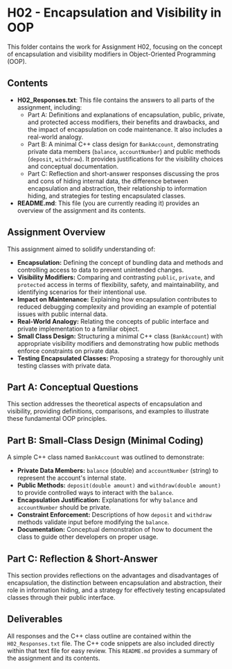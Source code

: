 # H02 - Encapsulation and Visibility in OOP

This folder contains the work for Assignment H02, focusing on the concept of encapsulation and visibility modifiers in Object-Oriented Programming (OOP).

## Contents

* **H02\_Responses.txt**: This file contains the answers to all parts of the assignment, including:
    * Part A: Definitions and explanations of encapsulation, public, private, and protected access modifiers, their benefits and drawbacks, and the impact of encapsulation on code maintenance. It also includes a real-world analogy.
    * Part B: A minimal C++ class design for `BankAccount`, demonstrating private data members (`balance`, `accountNumber`) and public methods (`deposit`, `withdraw`). It provides justifications for the visibility choices and conceptual documentation.
    * Part C: Reflection and short-answer responses discussing the pros and cons of hiding internal data, the difference between encapsulation and abstraction, their relationship to information hiding, and strategies for testing encapsulated classes.
* **README.md**: This file (you are currently reading it) provides an overview of the assignment and its contents.

## Assignment Overview

This assignment aimed to solidify understanding of:

* **Encapsulation:** Defining the concept of bundling data and methods and controlling access to data to prevent unintended changes.
* **Visibility Modifiers:** Comparing and contrasting `public`, `private`, and `protected` access in terms of flexibility, safety, and maintainability, and identifying scenarios for their intentional use.
* **Impact on Maintenance:** Explaining how encapsulation contributes to reduced debugging complexity and providing an example of potential issues with public internal data.
* **Real-World Analogy:** Relating the concepts of public interface and private implementation to a familiar object.
* **Small Class Design:** Structuring a minimal C++ class (`BankAccount`) with appropriate visibility modifiers and demonstrating how public methods enforce constraints on private data.
* **Testing Encapsulated Classes:** Proposing a strategy for thoroughly unit testing classes with private data.

## Part A: Conceptual Questions

This section addresses the theoretical aspects of encapsulation and visibility, providing definitions, comparisons, and examples to illustrate these fundamental OOP principles.

## Part B: Small-Class Design (Minimal Coding)

A simple C++ class named `BankAccount` was outlined to demonstrate:

* **Private Data Members:** `balance` (double) and `accountNumber` (string) to represent the account's internal state.
* **Public Methods:** `deposit(double amount)` and `withdraw(double amount)` to provide controlled ways to interact with the `balance`.
* **Encapsulation Justification:** Explanations for why `balance` and `accountNumber` should be private.
* **Constraint Enforcement:** Descriptions of how `deposit` and `withdraw` methods validate input before modifying the `balance`.
* **Documentation:** Conceptual demonstration of how to document the class to guide other developers on proper usage.

## Part C: Reflection & Short-Answer

This section provides reflections on the advantages and disadvantages of encapsulation, the distinction between encapsulation and abstraction, their role in information hiding, and a strategy for effectively testing encapsulated classes through their public interface.

## Deliverables

All responses and the C++ class outline are contained within the `H02_Responses.txt` file. The C++ code snippets are also included directly within that text file for easy review. This `README.md` provides a summary of the assignment and its contents.
